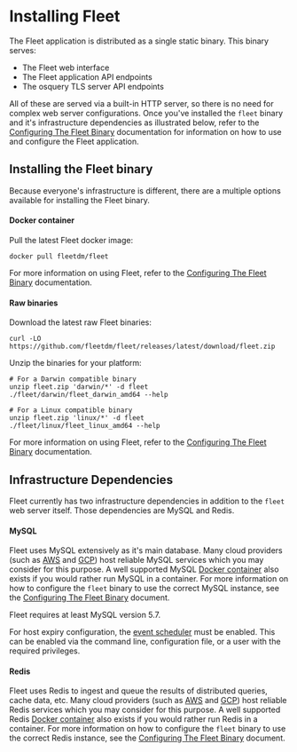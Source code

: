 Installing Fleet
================

The Fleet application is distributed as a single static binary. This binary serves:

- The Fleet web interface
- The Fleet application API endpoints
- The osquery TLS server API endpoints

All of these are served via a built-in HTTP server, so there is no need for complex web server configurations. Once you've installed the `fleet` binary and it's infrastructure dependencies as illustrated below, refer to the [Configuring The Fleet Binary](./configuring-the-fleet-binary.md) documentation for information on how to use and configure the Fleet application.

## Installing the Fleet binary

Because everyone's infrastructure is different, there are a multiple options available for installing the Fleet binary.

#### Docker container

Pull the latest Fleet docker image:

```
docker pull fleetdm/fleet
```

For more information on using Fleet, refer to the [Configuring The Fleet Binary](./configuring-the-fleet-binary.md) documentation.

#### Raw binaries

Download the latest raw Fleet binaries:

```
curl -LO https://github.com/fleetdm/fleet/releases/latest/download/fleet.zip
```

Unzip the binaries for your platform:

```
# For a Darwin compatible binary
unzip fleet.zip 'darwin/*' -d fleet
./fleet/darwin/fleet_darwin_amd64 --help

# For a Linux compatible binary
unzip fleet.zip 'linux/*' -d fleet
./fleet/linux/fleet_linux_amd64 --help
```

For more information on using Fleet, refer to the [Configuring The Fleet Binary](./configuring-the-fleet-binary.md) documentation.

## Infrastructure Dependencies

Fleet currently has two infrastructure dependencies in addition to the `fleet` web server itself. Those dependencies are MySQL and Redis.

#### MySQL

Fleet uses MySQL extensively as it's main database. Many cloud providers (such as [AWS](https://aws.amazon.com/rds/mysql/) and [GCP](https://cloud.google.com/sql/)) host reliable MySQL services which you may consider for this purpose. A well supported MySQL [Docker container](https://hub.docker.com/_/mysql/) also exists if you would rather run MySQL in a container. For more information on how to configure the `fleet` binary to use the correct MySQL instance, see the [Configuring The Fleet Binary](./configuring-the-fleet-binary.md) document.

Fleet requires at least MySQL version 5.7.

For host expiry configuration, the [event scheduler](https://dev.mysql.com/doc/refman/5.7/en/events-overview.html) must be enabled. This can be enabled via the command line, configuration file, or a user with the required privileges.

#### Redis

Fleet uses Redis to ingest and queue the results of distributed queries, cache data, etc. Many cloud providers (such as [AWS](https://aws.amazon.com/elasticache/) and [GCP](https://console.cloud.google.com/launcher/details/click-to-deploy-images/redis)) host reliable Redis services which you may consider for this purpose. A well supported Redis [Docker container](https://hub.docker.com/_/redis/) also exists if you would rather run Redis in a container. For more information on how to configure the `fleet` binary to use the correct Redis instance, see the [Configuring The Fleet Binary](./configuring-the-fleet-binary.md) document.

